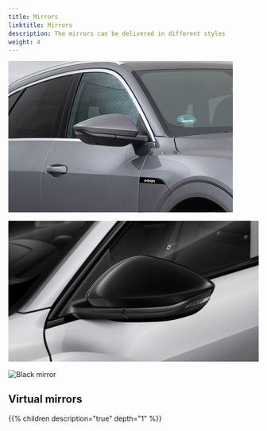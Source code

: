 ```yaml
---
title: Mirrors
linktitle: Mirrors
description: The mirrors can be delivered in different styles
weight: 4
---
```


![Painted mirror](mirrors_painted.png "Painted mirrors in body color")

![Black mirror](mirrors_black.png "Black mirror")

![Black mirror](mirrors_carbon.png "Carbon mirror")

## Virtual mirrors



{{% children description="true" depth="1" %}}
